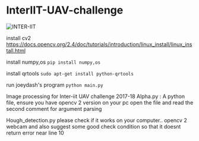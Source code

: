 # InterIIT-UAV-challenge
![INTER-IIT](https://i.imgur.com/Pzj8mov.png)

install cv2
https://docs.opencv.org/2.4/doc/tutorials/introduction/linux_install/linux_install.html

install numpy,os
`pip install numpy,os`

install qrtools
`sudo apt-get install python-qrtools`

run joeydash's program
`python main.py`


Image processing for Inter-iit UAV challenge 2017-18
        Alpha.py :
        A python file, ensure you have opencv 2 version on your pc
        open the file and read the second comment for argument parsing



Hough_detection.py
 please check if it works on your computer.. opencv 2 webcam
 and also suggest some good check condition so that it doesnt return error near line 10
